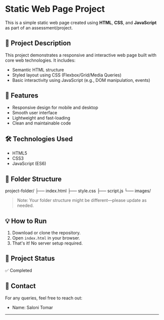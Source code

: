 # Static Web Page Project

This is a simple static web page created using **HTML**, **CSS**, and **JavaScript** as part of an assessment/project.

## 📄 Project Description

This project demonstrates a responsive and interactive web page built with core web technologies. It includes:

- Semantic HTML structure
- Styled layout using CSS (Flexbox/Grid/Media Queries)
- Basic interactivity using JavaScript (e.g., DOM manipulation, events)

## 🚀 Features

- Responsive design for mobile and desktop
- Smooth user interface
- Lightweight and fast-loading
- Clean and maintainable code

## 🛠️ Technologies Used

- HTML5
- CSS3
- JavaScript (ES6)

## 📁 Folder Structure

project-folder/
├── index.html
├── style.css
├── script.js
└── images/


> Note: Your folder structure might be different—please update as needed.

## 💡 How to Run

1. Download or clone the repository.
2. Open `index.html` in your browser.
3. That's it! No server setup required.


## 📌 Project Status

✅ Completed

## 📧 Contact

For any queries, feel free to reach out:

- Name: Saloni Tomar
---

